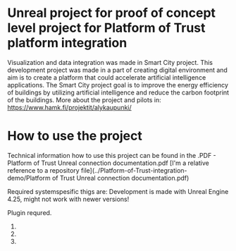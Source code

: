 # Unreal project for proof of concept level project for Platform of Trust platform integration

Visualization and data integration was made in Smart City project. This development project was made in a part of creating digital environment and aim is to create a platform that could accelerate artificial intelligence applications. The Smart City project goal is to improve the energy efficiency of buildings by utilizing artificial intelligence and reduce the carbon footprint of the buildings. More about the project and pilots in: https://www.hamk.fi/projektit/alykaupunki/

# How to use the project

Technical information how to use this project can be found in the .PDF - Platform of Trust Unreal connection documentation.pdf [I'm a relative reference to a repository file](../Platform-of-Trust-integration-demo/Platform of Trust Unreal connection documentation.pdf)

Required systemspesific thigs are:
Development is made with Unreal Engine 4.25, might not work with newer versions!

Plugin requred.
1. [Kantan-charts]: https://www.unrealengine.com/marketplace/en-US/product/kantan-charts
2. [low-entry-extended-standard-library]: https://www.unrealengine.com/marketplace/en-US/product/low-entry-extended-standard-library
3. [varest-plugin]: https://www.unrealengine.com/marketplace/en-US/product/varest-plugin 
